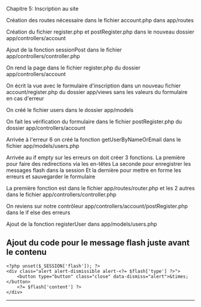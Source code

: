 Chapitre 5: Inscription au site

Création des routes nécessaire dans
le fichier account.php dans app/routes

Création du fichier register.php et postRegister.php
dans le nouveau dossier app/controllers/account

Ajout de la fonction sessionPost dans le
fichier app/controllers/controller.php

On rend la page dans le fichier register.php
du dossier app/controllers/account

On écrit la vue avec le formulaire d'inscription dans
un nouveau fichier account/register.php du dossier app/views
sans les valeurs du formulaire en cas d'erreur

On créé le fichier users dans le dossier app/models

On fait les vérification du formulaire dans le fichier
postRegister.php du dossier app/controllers/account

Arrivée à l'erreur 6 on créé la fonction getUserByNameOrEmail
dans le fichier app/models/users.php

Arrivée au if empty sur les erreurs on doit créer 3 fonctions.
La première pour faire des redirections via les en-têtes
La seconde pour enregistrer les messages flash dans la session
Et la dernière pour mettre en forme les erreurs et sauvegarder le formulaire

La première fonction est dans le fichier app/routes/router.php
et les 2 autres dans le fichier app/controllers/controller.php

On reviens sur notre contrôleur app/controllers/account/postRegister.php
dans le if else des erreurs

Ajout de la fonction registerUser dans app/models/users.php

Ajout du code pour le message flash juste avant le contenu
--------------------------------------------------
<?php $flash = (isset($_SESSION['flash'])) ? $_SESSION['flash'] : null; ?>
<?php if ($flash): ?>
    <?php unset($_SESSION['flash']); ?>
    <div class="alert alert-dismissible alert-<?= $flash['type'] ?>">
        <button type="button" class="close" data-dismiss="alert">&times;</button>
        <?= $flash['content'] ?>
    </div>
<?php endif; ?>
--------------------------------------------------
